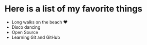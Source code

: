 # Here is a list of my favorite things
- Long walks on the beach :heart:
- Disco dancing
- Open Source
- Learning Git and GitHub
